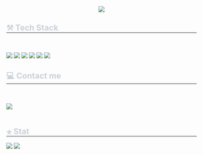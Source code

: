 

<!--
**YangSeonMi/YangSeonMi** is a ✨ _special_ ✨ repository because its `README.md` (this file) appears on your GitHub profile.

Here are some ideas to get you started:

- 🔭 I’m currently working on ...
- 🌱 I’m currently learning ...
- 👯 I’m looking to collaborate on ...
- 🤔 I’m looking for help with ...
- 💬 Ask me about ...
- 📫 How to reach me: ...
- 😄 Pronouns: ...
- ⚡ Fun fact: ...
-->

<div align= "center">
    <img src="https://capsule-render.vercel.app/api?type=rect&color=0:fbc2eb,100:a6c1ee&height=180&text=Hello!%20I'm%20SeonMi&animation=&fontColor=ffffff&fontSize=60" />
    </div>
    <div style="text-align: left;">
    <h2 style="border-bottom: 1px solid #21262d; color: #c9d1d9;"> ⚒️ Tech Stack </h2> <br><br> 
    <div style="margin: ; text-align: left;" "text-align: left;"> <img src="https://img.shields.io/badge/C-A8B9CC?style=for-the-badge&logo=C&logoColor=white">
          <img src="https://img.shields.io/badge/HTML5-E34F26?style=for-the-badge&logo=HTML5&logoColor=white">
          <img src="https://img.shields.io/badge/CSS3-1572B6?style=for-the-badge&logo=CSS3&logoColor=white">
          <img src="https://img.shields.io/badge/Python-3776AB?style=for-the-badge&logo=Python&logoColor=white">
          <img src="https://img.shields.io/badge/mysql-4479A1?style=for-the-badge&logo=mysql&logoColor=white">
          <img src="https://img.shields.io/badge/Figma-F24E1E?style=for-the-badge&logo=Figma&logoColor=white">
          </div>
    </div>
    <div style="text-align: left;">
    <h2 style="border-bottom: 1px solid #21262d; color: #c9d1d9;"> 💻 Contact me </h2> <br><br> 
    <div style="text-align: left;"> <a href=https://www.instagram.com/__nusim/> <img src="https://img.shields.io/badge/Instagram-E4405F?style=for-the-badge&logo=Instagram&logoColor=white&link=https://www.instagram.com/__nusim/"> </a>
          </div>  <br> 
    <div style="text-align: left;">  </div> 
    </div>
    <div style="text-align: left;"> 
    <h2 style="border-bottom: 1px solid #21262d; color: #c9d1d9;"> ⭐︎ Stat </h2> <div style="text-align: left;"> <img src="https://github-readme-stats.vercel.app/api?username=YangSeonMi&bg_color=60,f5f7fa,c3cfe2&title_color=000000&text_color=000000"
         /> <img src="https://github-readme-stats.vercel.app/api/top-langs/?username=YangSeonMi&layout=compact&bg_color=60,f5f7fa,c3cfe2&title_color=000000&text_color=000000"
           /> </div> 
    

    
